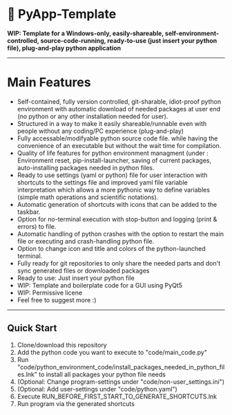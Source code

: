 # 🐍 PyApp-Template

**WIP: Template for a Windows-only, easily-shareable, self-environment-controlled, source-code-running, ready-to-use (just insert your python file), plug-and-play python application** 

---

# Main Features

- Self-contained, fully version controlled, git-sharable, idiot-proof python environment with automatic download of needed packages at user end (no python or any other installation needed for user).
- Structured in a way to make it easily shareable/runnable even with people without any coding/PC experience (plug-and-play)
- Fully accessable/modifyable python source code file. while having the convenience of an executable but without the wait time for compilation.
- Quality of life features for python environment managment (under : Environment reset, pip-install-launcher, saving of current packages, auto-installing packages needed in python files.
- Ready to use settings (yaml or python) file for user interaction with shortcuts to the settings file and improved yaml file variable interpretation which allows a more pythonic way to define variables (simple math operations and scientific notations).
- Automatic generation of shortcuts with icons that can be added to the taskbar.
- Option for no-terminal execution with stop-button and logging (print & errors) to file.
- Automatic handling of python crashes with the option to restart the main file or executing and crash-handling python file.
- Option to change icon and title and colors of the python-launched terminal.
- Fully ready for git repositories to only share the needed parts and don't sync generated files or downloaded packages
- Ready to use: Just insert your python file
- WIP: Template and boilerplate code for a GUI using PyQt5
- WIP: Permissive licene
- Feel free to suggest more :)

---

## Quick Start

1. Clone/download this repository
2. Add the python code you want to execute to "code/main_code.py"
3. Run "code/python_environment_code/install_packages_needed_in_python_files.lnk" to install all packages your python file needs
4. (Optional: Change program-settings under "code/non-user_settings.ini")
5. (Optional: Add user-settings under "code/python.yaml")
6. Execute RUN_BEFORE_FIRST_START_TO_GENERATE_SHORTCUTS.lnk
7. Run program via the generated shortcuts 
